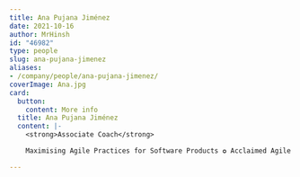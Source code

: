 ```yaml
---
title: Ana Pujana Jiménez
date: 2021-10-16
author: MrHinsh
id: "46982"
type: people
slug: ana-pujana-jimenez
aliases:
- /company/people/ana-pujana-jimenez/
coverImage: Ana.jpg
card:
  button:
    content: More info
  title: Ana Pujana Jiménez
  content: |-
    <strong>Associate Coach</strong>

    Maximising Agile Practices for Software Products ✪ Acclaimed Agile Expert, Trainer, &amp; Speaker with 10+ yrs in IT Industry ✪ Scrum (PSM, PSPO) &amp; Kanban Advocate ✪ Product Management Specialist ✪ Continuous Improvement Enthusiast

---
```








